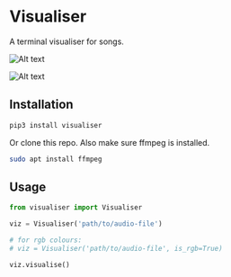 # Visualiser
A terminal visualiser for songs.

![Alt text](stuff/sample1.png?raw=true "SamplePic1")

![Alt text](stuff/sample2.png?raw=true "SamplePic2")

## Installation
```bash
pip3 install visualiser
```
Or clone this repo.
Also make sure ffmpeg is installed.
```bash
sudo apt install ffmpeg
```
## Usage
```python
from visualiser import Visualiser

viz = Visualiser('path/to/audio-file')

# for rgb colours:
# viz = Visualiser('path/to/audio-file', is_rgb=True)

viz.visualise()
```
